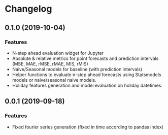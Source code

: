 # Changelog

##  0.1.0 (2019-10-04)

### Features

- N-step ahead evaluation widget for Jupyter
- Absolute & relative metrics for point forecasts and prediction intervals (MSE, MAE, rMSE, rMAE, MIS, rMIS)
- Naive/Seasonal models for baseline (with prediction intervals)
- Helper functions to evaluate n-step ahead forecasts using Statsmodels models or naive/seasonal naive models.
- Holiday features generation and model evaluation on holiday datetimes.


## 0.0.1 (2019-09-18)

### Features

- Fixed fourier series generation (fixed in time according to pandas index)
